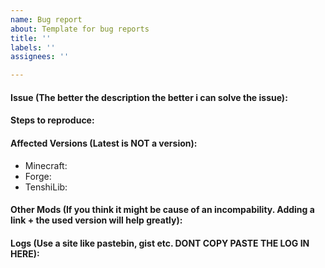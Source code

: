 ```yaml
---
name: Bug report
about: Template for bug reports
title: ''
labels: ''
assignees: ''

---
```


#### Issue (The better the description the better i can solve the issue):



#### Steps to reproduce:



#### Affected Versions (Latest is NOT a version):

- Minecraft:
- Forge:
- TenshiLib:

#### Other Mods (If you think it might be cause of an incompability. Adding a link + the used version will help greatly):



#### Logs (Use a site like pastebin, gist etc. DONT COPY PASTE THE LOG IN HERE):
